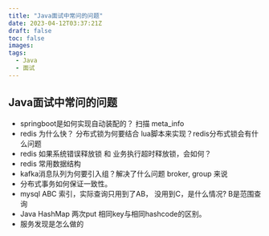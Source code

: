 ```yaml
---
title: "Java面试中常问的问题"
date: 2023-04-12T03:37:21Z
draft: false
toc: false
images:
tags:
  - Java
  - 面试
---
```

## Java面试中常问的问题

* springboot是如何实现自动装配的？ 扫描 meta_info
* redis 为什么快？ 分布式锁为何要结合 lua脚本来实现？redis分布式锁会有什么问题
* redis 如果系统错误释放锁 和 业务执行超时释放锁，会如何？
* redis 常用数据结构
* kafka消息队列为何要引入组？解决了什么问题 broker, group 来说
* 分布式事务如何保证一致性。
* mysql ABC 索引，实际查询只用到了AB， 没用到C，是什么情况? B是范围查询
* Java HashMap 两次put 相同key与相同hashcode的区别。
* 服务发现是怎么做的
